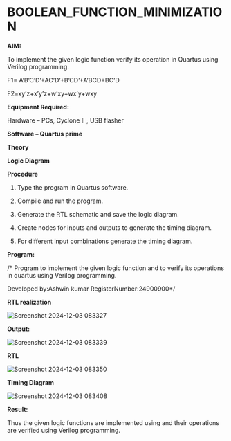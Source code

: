 # BOOLEAN_FUNCTION_MINIMIZATION

**AIM:**

To implement the given logic function verify its operation in Quartus using Verilog programming.

F1= A’B’C’D’+AC’D’+B’CD’+A’BCD+BC’D 

F2=xy’z+x’y’z+w’xy+wx’y+wxy

**Equipment Required:**

Hardware – PCs, Cyclone II , USB flasher

**Software – Quartus prime**

**Theory**

**Logic Diagram**

**Procedure**

1.	Type the program in Quartus software.

2.	Compile and run the program.

3.	Generate the RTL schematic and save the logic diagram.

4.	Create nodes for inputs and outputs to generate the timing diagram.

5.	For different input combinations generate the timing diagram.


**Program:**

/* Program to implement the given logic function and to verify its operations in quartus using Verilog programming. 

Developed by:Ashwin kumar RegisterNumber:24900900*/


**RTL realization**

![Screenshot 2024-12-03 083327](https://github.com/user-attachments/assets/039f81b7-a2ca-45a4-9390-dfb687e74aa1)


**Output:**

![Screenshot 2024-12-03 083339](https://github.com/user-attachments/assets/0c05aef8-cc9c-429c-b4b7-84697c2ce759)


**RTL**

![Screenshot 2024-12-03 083350](https://github.com/user-attachments/assets/cf68197e-61d8-4096-9343-947f18fbbac7)


**Timing Diagram**

![Screenshot 2024-12-03 083408](https://github.com/user-attachments/assets/5ae73477-f02c-4505-8e1d-66c276a3f850)


**Result:**

Thus the given logic functions are implemented using and their operations are verified using Verilog programming.

